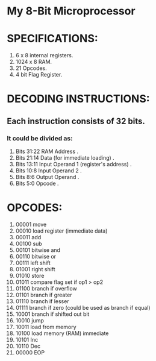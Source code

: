 # My 8-Bit Microprocessor

# SPECIFICATIONS:
1) 6 x 8 internal registers.
2) 1024 x 8 RAM.
3) 21 Opcodes.
4) 4 bit Flag Register.

# DECODING INSTRUCTIONS:
## Each instruction consists of 32 bits.

### It could be divided as:

1) Bits 31:22 RAM Address .
2) Bits 21:14 Data (for immediate loading) .
3) Bits 13:11 Input Operand 1 (register's address) .
4) Bits 10:8 Input Operand 2 . 
5) Bits 8:6 Output Operand .
6) Bits 5:0 Opcode .

# OPCODES:
1)  00001 move
2)  00010 load register (immediate data)
3)  00011 add
4)  00100 sub
5)  00101 bitwise and
6)  00110 bitwise or
7)  00111 left shift
8)  01001 right shift
9)  01010 store
10) 01011 compare flag set if op1 > op2
11) 01100 branch if overflow
12) 01101 branch if greater
13) 01110 branch if lesser
14) 01111 branch if zero (could be used as branch if equal)
15) 10001 branch if shifted out bit 
16) 10010 jump
17) 10011 load from memory
18) 10100 load memory (RAM) immediate
19) 10101 Inc
20) 10110 Dec
21) 00000 EOP                                       


